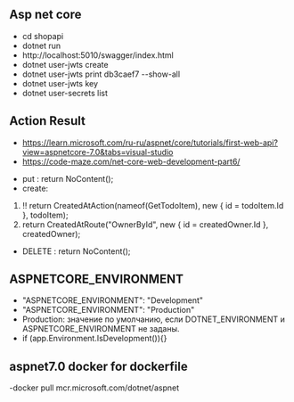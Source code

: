 ## Asp net core
- cd shopapi
- dotnet run 
- http://localhost:5010/swagger/index.html
- dotnet  user-jwts create
- dotnet  user-jwts print db3caef7 --show-all
- dotnet  user-jwts key
- dotnet user-secrets list 

## Action Result
 * https://learn.microsoft.com/ru-ru/aspnet/core/tutorials/first-web-api?view=aspnetcore-7.0&tabs=visual-studio
 * https://code-maze.com/net-core-web-development-part6/
 - put : return NoContent();
 - create:
  1. !!  return CreatedAtAction(nameof(GetTodoItem), new { id = todoItem.Id }, todoItem);
  2.  return CreatedAtRoute("OwnerById", new { id = createdOwner.Id }, createdOwner);
  - DELETE :  return NoContent();
   
## ASPNETCORE_ENVIRONMENT
  - "ASPNETCORE_ENVIRONMENT": "Development" 
  - "ASPNETCORE_ENVIRONMENT": "Production"
  - Production: значение по умолчанию, если DOTNET_ENVIRONMENT и ASPNETCORE_ENVIRONMENT не заданы.
  - if (app.Environment.IsDevelopment()){}
## aspnet7.0 docker for  dockerfile
  -docker pull mcr.microsoft.com/dotnet/aspnet